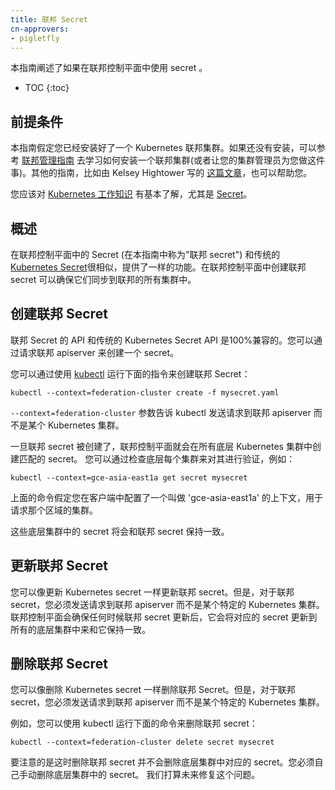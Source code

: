 ```yaml
---
title: 联邦 Secret
cn-approvers:
- pigletfly
---
```



本指南阐述了如果在联邦控制平面中使用 secret 。

* TOC
{:toc}



## 前提条件

本指南假定您已经安装好了一个 Kubernetes 联邦集群。如果还没有安装，可以参考 [联邦管理指南](/docs/admin/federation/) 去学习如何安装一个联邦集群(或者让您的集群管理员为您做这件事)。其他的指南，比如由 Kelsey Hightower 写的 [这篇文章](https://github.com/kelseyhightower/kubernetes-cluster-federation)，也可以帮助您。

您应该对 [Kubernetes 工作知识](/docs/setup/) 有基本了解，尤其是 [Secret](/docs/concepts/configuration/secret/)。


## 概述

在联邦控制平面中的 Secret (在本指南中称为"联邦 secret") 和传统的 [Kubernetes Secret](/docs/concepts/configuration/secret/)很相似，提供了一样的功能。在联邦控制平面中创建联邦 secret 可以确保它们同步到联邦的所有集群中。


## 创建联邦 Secret

联邦 Secret 的 API 和传统的 Kubernetes Secret API 是100%兼容的。您可以通过请求联邦 apiserver 来创建一个 secret。


您可以通过使用 [kubectl](/docs/user-guide/kubectl/) 运行下面的指令来创建联邦 Secret：

``` shell
kubectl --context=federation-cluster create -f mysecret.yaml
```


`--context=federation-cluster` 参数告诉 kubectl 发送请求到联邦 apiserver 而不是某个 Kubernetes 集群。


一旦联邦 secret 被创建了，联邦控制平面就会在所有底层 Kubernetes 集群中创建匹配的 secret。
您可以通过检查底层每个集群来对其进行验证，例如：

``` shell
kubectl --context=gce-asia-east1a get secret mysecret
```

上面的命令假定您在客户端中配置了一个叫做 'gce-asia-east1a' 的上下文，用于请求那个区域的集群。

这些底层集群中的 secret 将会和联邦 secret 保持一致。


## 更新联邦 Secret

您可以像更新 Kubernetes secret 一样更新联邦 secret。但是，对于联邦 secret，您必须发送请求到联邦 apiserver 而不是某个特定的 Kubernetes 集群。联邦控制平面会确保任何时候联邦 secret 更新后，它会将对应的 secret 更新到所有的底层集群中来和它保持一致。



## 删除联邦 Secret

您可以像删除 Kubernetes secret 一样删除联邦 Secret。但是，对于联邦 secret，您必须发送请求到联邦 apiserver 而不是某个特定的 Kubernetes 集群。

例如，您可以使用 kubectl 运行下面的命令来删除联邦 secret：

```shell
kubectl --context=federation-cluster delete secret mysecret
```

要注意的是这时删除联邦 secret 并不会删除底层集群中对应的 secret。您必须自己手动删除底层集群中的 secret。
我们打算未来修复这个问题。

